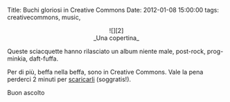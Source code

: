 Title: Buchi gloriosi in Creative Commons
Date:  2012-01-08 15:00:00
tags: creativecommons, music,


<center>![][2]<br>_Una copertina_</center>

Queste sciacquette hanno rilasciato un album niente male, post-rock, prog-minkia, daft-fuffa.

Per di più, beffa nella beffa, sono in Creative Commons. Vale la pena perderci 2 minuti per [scaricarli][1] (soggratis!).

Buon ascolto

   [1]: http://gloryholes.bandcamp.com/
   [2]: http://dl.dropbox.com/u/369614/blog/img_red/gloryholes.jpg

